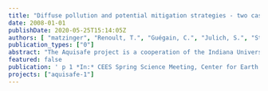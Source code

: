```yaml
---
title: "Diffuse pollution and potential mitigation strategies - two case studies within the Aquisafe Project from agriculturally dominated Brittany (France)"
date: 2008-01-01
publishDate: 2020-05-25T15:14:05Z
authors: [ "matzinger", "Renoult, T.", "Guégain, C.", "Julich, S.", "Strube, T.", "Orlikowski, D.", "Sautjeau, B.", "Grützmacher, G." ]
publication_types: ["0"]
abstract: "The Aquisafe project is a cooperation of the Indiana University Purdue University Indianapolis (IUPUI, USA), the German Federal Environment Agency (UBA, Germany) and the Berlin Centre of Competence for Water (KWB, Germany). The aim of the project is the development of a scheme for natural mitigation zones to protect surface waters from diffuse pollution in rural and semi-rural environments. In particular, key contaminants, applicable management and modelling tools and potential substance removal by constructed wetlands or riparian zones are being studied. Within these frameworks, two case studies are carried out in Brittany, the number one agricultural region in France. A hydrological model is currently being applied on the Ic catchment (92 km2) to test its capability of (i) understanding hydrological, basin-scale regimes, (ii) predicting the effect of mitigation measures and (iii) distinguishing diffusion pathways for different types of contaminants. In the second case study, a constructed wetland in Iffendic on the River Meu is monitored as an example of a natural and inexpensive mitigation option. On the way through the wetland nitrate concentrations from drainage inflows to the river decreased more than tenfold. In the ongoing monitoring, knowledge on hydrological flowpaths is improved to be able to quantify the retention potential of constructed wetlands in Brittany for nitrate and other agriculturally-based pollutants, such as pesticides."
featured: false
publication: ' p 1 *In:* CEES Spring Science Meeting, Center for Earth and Environmental Science, Indiana University-Purdue University. Indianapolis. 9. - 10.4.2008'
projects: ["aquisafe-1"]
---
```


